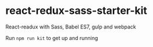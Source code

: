 # react-redux-sass-starter-kit
React-readux with Sass, Babel ES7, gulp and webpack

Run ```npm run kit``` to get up and running

